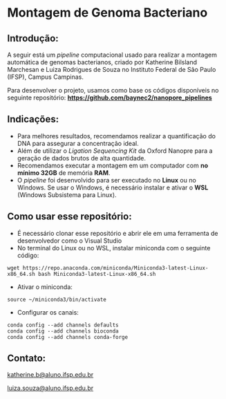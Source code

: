 # Montagem de Genoma Bacteriano
## Introdução:

A seguir está um _pipeline_ computacional usado para realizar a montagem automática de genomas bacterianos, criado por Katherine Bilsland Marchesan e Luiza Rodrigues de Souza no Instituto Federal de São Paulo (IFSP), Campus Campinas.

Para desenvolver o projeto, usamos como base os códigos disponíveis no seguinte repositório:
**https://github.com/baynec2/nanopore_pipelines**

## Indicações:
- Para melhores resultados, recomendamos realizar a quantificação do DNA para assegurar a concentração ideal.
- Além de utilizar o _Ligation Sequencing Kit_ da Oxford Nanopre para a geração de dados brutos de alta quantidade.
- Recomendamos executar a montagem em um computador com **no mínimo 32GB** de memória **RAM**.
- O _pipeline_ foi desenvolvido para ser executado no **Linux** ou no Windows. Se usar o Windows, é necessário instalar e ativar o **WSL** (Windows Subsistema para Linux).

## Como usar esse repositório:
- É necessário clonar esse repositório e abrir ele em uma ferramenta de desenvolvedor como o Visual Studio
- No terminal do Linux ou no WSL, instalar miniconda com o seguinte código:

```wget https://repo.anaconda.com/miniconda/Miniconda3-latest-Linux-x86_64.sh bash Miniconda3-latest-Linux-x86_64.sh```

- Ativar o miniconda:
  
```source ~/miniconda3/bin/activate```

- Configurar os canais:
  
```
conda config --add channels defaults
conda config --add channels bioconda
conda config --add channels conda-forge 
```
## Contato:
katherine.b@aluno.ifsp.edu.br

luiza.souza@aluno.ifsp.edu.br
